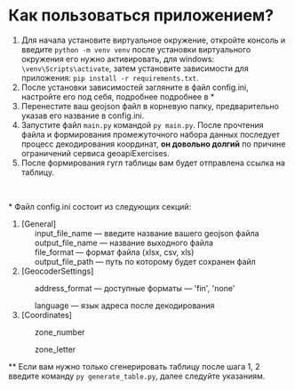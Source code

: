 <h1>Как пользоваться приложением?</h1>
<ol>
  <li>Для начала установите виртуальное окружение, откройте консоль и введите <code>python -m venv venv</code> после установки виртуального окружения его нужно активировать, для windows: <code>\venv\Scripts\activate</code>, затем установите зависимости для приложения: <code>pip install -r requirements.txt</code>.</li>
  <li>После установки зависимостей загляните в файл config.ini, настройте его под себя, подробнее подробнее в *</li>
  <li>Перенестите ваш geojson файл в корневую папку, предварительно указав его название в config.ini.</li>
  <li>Запустите файл <code>main.py</code> командой <code>py main.py</code>. После прочтения файла и формирования промежуточного набора данных последует процесс декодирования координат, <b>он довольно долгий</b> по причине ограничений сервиса geoapiExercises.</li>
  <li>После формирования гугл таблицы вам будет отправлена ссылка на таблицу.</li>
</ol>
</br>
<p>* Файл config.ini состоит из следующих секций:
  <ol>
    <li>[General]
      <ul>input_file_name — введите название вашего geojson файла</ul>
      <ul>output_file_name — название выходного файла</ul>
      <ul>file_format — формат файла (xlsx, csv, xls)</ul>
      <ul>output_file_path — путь по которому будет сохранен файл</ul>
    </li>
    <li>[GeocoderSettings]</li>
      <ul>address_format — доступные форматы — 'fin', 'none'</ul>
      <ul>language — язык адреса после декодирования</ul>
    <li>[Coordinates]</li>
      <ul>zone_number</ul>
      <ul>zone_letter</ul>
  </ol>
</p>
<p>** Если вам нужно только сгенерировать таблицу после шага 1, 2 введите команду <code>py generate_table.py</code>, далее следуйте указаниям.</p>
